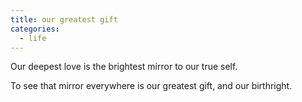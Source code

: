 ```yaml
---
title: our greatest gift
categories:
  - life
---
```


Our deepest love
is the brightest mirror
to our true self.

To see that mirror
everywhere
is our greatest gift,
and our birthright.
